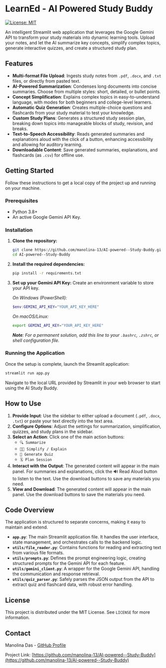 # LearnEd - AI Powered Study Buddy

[![License: MIT](https://img.shields.io/badge/License-MIT-yellow.svg)](https://opensource.org/licenses/MIT)

An intelligent Streamlit web application that leverages the Google Gemini API to transform your study materials into dynamic learning tools. Upload your notes, and let the AI summarize key concepts, simplify complex topics, generate interactive quizzes, and create a structured study plan.

## Features

-   **Multi-format File Upload**: Ingests study notes from `.pdf`, `.docx`, and `.txt` files, or directly from pasted text.
-   **AI-Powered Summarization**: Condenses long documents into concise summaries. Choose from multiple styles: short, detailed, or bullet points.
-   **Concept Simplification**: Explains complex topics in easy-to-understand language, with modes for both beginners and college-level learners.
-   **Automatic Quiz Generation**: Creates multiple-choice questions and flashcards from your study material to test your knowledge.
-   **Custom Study Plans**: Generates a structured study session plan, breaking down topics into manageable blocks of study, revision, and breaks.
-   **Text-to-Speech Accessibility**: Reads generated summaries and explanations aloud with the click of a button, enhancing accessibility and allowing for auditory learning.
-   **Downloadable Content**: Save generated summaries, explanations, and flashcards (as `.csv`) for offline use.

## Getting Started

Follow these instructions to get a local copy of the project up and running on your machine.

### Prerequisites

-   Python 3.8+
-   An active Google Gemini API Key.

### Installation

1.  **Clone the repository:**
    ```bash
    git clone https://github.com/manolina-13/AI-powered--Study-Buddy.git
    cd AI-powered--Study-Buddy
    ```

2.  **Install the required dependencies:**
    ```bash
    pip install -r requirements.txt
    ```

3.  **Set up your Gemini API Key:**
    Create an environment variable to store your API key.

    *On Windows (PowerShell):*
    ```powershell
    $env:GEMINI_API_KEY="YOUR_API_KEY_HERE"
    ```

    *On macOS/Linux:*
    ```bash
    export GEMINI_API_KEY="YOUR_API_KEY_HERE"
    ```
    ***Note**: For a permanent solution, add this line to your `.bashrc`, `.zshrc`, or shell configuration file.*

### Running the Application

Once the setup is complete, launch the Streamlit application:

```bash
streamlit run app.py
```

Navigate to the local URL provided by Streamlit in your web browser to start using the AI Study Buddy.

## How to Use

1.  **Provide Input**: Use the sidebar to either upload a document (`.pdf`, `.docx`, `.txt`) or paste your text directly into the text area.
2.  **Configure Options**: Adjust the settings for summarization, simplification, quizzes, and study plans in the sidebar.
3.  **Select an Action**: Click one of the main action buttons:
    -   `🔍 Summarize`
    -   `🧑‍🏫 Simplify / Explain`
    -   `📝 Generate Quiz`
    -   `🗓️ Plan Session`
4. **Interact with the Output**: The generated content will appear in the main panel. For summaries and explanations, click the 🔊 Read Aloud button to listen to the text. Use the download buttons to save any    materials you need.
5.  **View and Download**: The generated content will appear in the main panel. Use the download buttons to save the materials you need.

## Code Overview

The application is structured to separate concerns, making it easy to maintain and extend.

-   **`app.py`**: The main Streamlit application file. It handles the user interface, state management, and orchestrates calls to the backend logic.
-   **`utils/file_reader.py`**: Contains functions for reading and extracting text from various file formats.
-   **`utils/prompts.py`**: Defines the prompt engineering logic, creating structured prompts for the Gemini API for each feature.
-   **`utils/gemini_client.py`**: A wrapper for the Google Gemini API, handling the communication and response retrieval.
-   **`utils/quiz_parser.py`**: Safely parses the JSON output from the API to extract quiz and flashcard data, with robust error handling.

## License

This project is distributed under the MIT License. See `LICENSE` for more information.

## Contact

Manolina Das - [GitHub Profile](https://github.com/manolina-13)

Project Link: [https://github.com/manolina-13/AI-powered--Study-Buddy](https://github.com/manolina-13/AI-powered--Study-Buddy)
